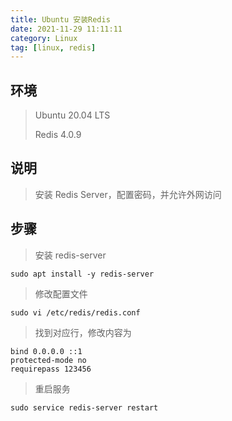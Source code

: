 ```yaml
---
title: Ubuntu 安装Redis
date: 2021-11-29 11:11:11
category: Linux
tag: [linux, redis]
---
```


## 环境

> Ubuntu 20.04 LTS
>
> Redis 4.0.9



## 说明

> 安装 Redis Server，配置密码，并允许外网访问



## 步骤

> 安装 redis-server

```shell
sudo apt install -y redis-server
```

> 修改配置文件

```shell
sudo vi /etc/redis/redis.conf
```

> 找到对应行，修改内容为

```shell
bind 0.0.0.0 ::1
protected-mode no
requirepass 123456
```

> 重启服务

```shell
sudo service redis-server restart
```

